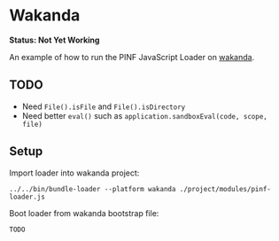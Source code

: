 Wakanda
=======

**Status: Not Yet Working**

An example of how to run the PINF JavaScript Loader on [wakanda](http://wakanda.org/).

TODO
----

  * Need `File().isFile` and `File().isDirectory`
  * Need better `eval()` such as `application.sandboxEval(code, scope, file)`

Setup
-----

Import loader into wakanda project:

    ../../bin/bundle-loader --platform wakanda ./project/modules/pinf-loader.js

Boot loader from wakanda bootstrap file:

    TODO

